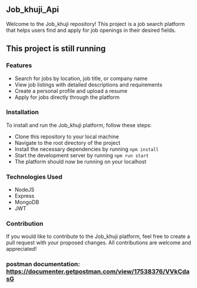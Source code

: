 ## Job_khuji_Api

Welcome to the Job_khuji repository! This project is a job search platform that helps users find and apply for job openings in their desired fields.

## This project is still running

### Features
- Search for jobs by location, job title, or company name
- View job listings with detailed descriptions and requirements
- Create a personal profile and upload a resume
- Apply for jobs directly through the platform

### Installation


To install and run the Job_khuji platform, follow these steps:

- Clone this repository to your local machine
- Navigate to the root directory of the project
- Install the necessary dependencies by running ```npm install```
- Start the development server by running ```npm run start ```
- The platform should now be running on your localhost


### Technologies Used

- NodeJS
- Express
- MongoDB
- JWT

### Contribution
If you would like to contribute to the Job_khuji platform, feel free to create a pull request with your proposed changes.
All contributions are welcome and appreciated!


### postman documentation: https://documenter.getpostman.com/view/17538376/VVkCdasG
